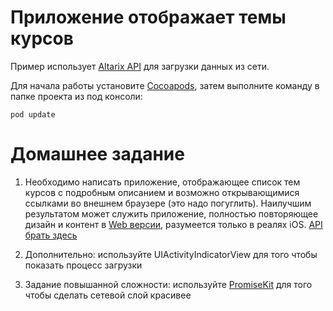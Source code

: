 
# Приложение отображает темы курсов

Пример использует [Altarix API](https://altgo.altarix.org/api/event?id=F95908B6-492E-4D4A-B780-66E9DFE413E4) для загрузки данных из сети. 

Для начала работы установите [Cocoapods](https://guides.cocoapods.org/using/getting-started.html), затем выполните команду в папке проекта из под консоли:

```
pod update
```

# Домашнее задание

1. Необходимо написать приложение, отображающее список тем курсов с подробным описанием и возможно открывающимися ссылками во внешнем браузере (это надо погуглить). Наилучшим результатом может служить приложение, полностью повторяющее дизайн и контент в [Web версии](https://altgo.altarix.org/public/event?id=F95908B6-492E-4D4A-B780-66E9DFE413E4), разумеется только в реалях iOS. [API брать здесь](https://altgo.altarix.org/api/event?id=F95908B6-492E-4D4A-B780-66E9DFE413E4)

2. Дополнительно: используйте UIActivityIndicatorView для того чтобы показать процесс загрузки

3. Задание повышанной сложности: используйте [PromiseKit](https://github.com/mxcl/PromiseKit) для того чтобы сделать сетевой слой красивее
